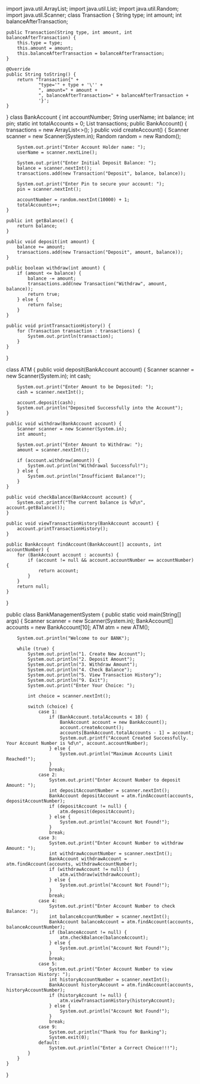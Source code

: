 import java.util.ArrayList;
import java.util.List;
import java.util.Random;
import java.util.Scanner;
class Transaction {
    String type;
    int amount;
    int balanceAfterTransaction;

    public Transaction(String type, int amount, int balanceAfterTransaction) {
        this.type = type;
        this.amount = amount;
        this.balanceAfterTransaction = balanceAfterTransaction;
    }

    @Override
    public String toString() {
        return "Transaction{" +
                "type='" + type + '\'' +
                ", amount=" + amount +
                ", balanceAfterTransaction=" + balanceAfterTransaction +
                '}';
    }
}
class BankAccount {
    int accountNumber;
    String userName;
    int balance;
    int pin;
    static int totalAccounts = 0;
    List<Transaction> transactions;
    public BankAccount() {
        transactions = new ArrayList<>();
    }
    public void createAccount() {
        Scanner scanner = new Scanner(System.in);
        Random random = new Random();

        System.out.print("Enter Account Holder name: ");
        userName = scanner.nextLine();

        System.out.print("Enter Initial Deposit Balance: ");
        balance = scanner.nextInt();
        transactions.add(new Transaction("Deposit", balance, balance));

        System.out.print("Enter Pin to secure your account: ");
        pin = scanner.nextInt();

        accountNumber = random.nextInt(10000) + 1;
        totalAccounts++;
    }

    public int getBalance() {
        return balance;
    }

    public void deposit(int amount) {
        balance += amount;
        transactions.add(new Transaction("Deposit", amount, balance));
    }

    public boolean withdraw(int amount) {
        if (amount <= balance) {
            balance -= amount;
            transactions.add(new Transaction("Withdraw", amount, balance));
            return true;
        } else {
            return false;
        }
    }

    public void printTransactionHistory() {
        for (Transaction transaction : transactions) {
            System.out.println(transaction);
        }
    }
}

class ATM {
    public void deposit(BankAccount account) {
        Scanner scanner = new Scanner(System.in);
        int cash;

        System.out.print("Enter Amount to be Deposited: ");
        cash = scanner.nextInt();

        account.deposit(cash);
        System.out.println("Deposited Successfully into the Account");
    }

    public void withdraw(BankAccount account) {
        Scanner scanner = new Scanner(System.in);
        int amount;

        System.out.print("Enter Amount to Withdraw: ");
        amount = scanner.nextInt();

        if (account.withdraw(amount)) {
            System.out.println("Withdrawal Successful!");
        } else {
            System.out.println("Insufficient Balance!");
        }
    }

    public void checkBalance(BankAccount account) {
        System.out.printf("The current balance is %d\n", account.getBalance());
    }

    public void viewTransactionHistory(BankAccount account) {
        account.printTransactionHistory();
    }

    public BankAccount findAccount(BankAccount[] accounts, int accountNumber) {
        for (BankAccount account : accounts) {
            if (account != null && account.accountNumber == accountNumber) {
                return account;
            }
        }
        return null;
    }
}

public class BankManagementSystem {
    public static void main(String[] args) {
        Scanner scanner = new Scanner(System.in);
        BankAccount[] accounts = new BankAccount[10];
        ATM atm = new ATM();

        System.out.println("Welcome to our BANK");

        while (true) {
            System.out.println("1. Create New Account");
            System.out.println("2. Deposit Amount");
            System.out.println("3. Withdraw Amount");
            System.out.println("4. Check Balance");
            System.out.println("5. View Transaction History");
            System.out.println("9. Exit");
            System.out.print("Enter Your Choice: ");

            int choice = scanner.nextInt();

            switch (choice) {
                case 1:
                    if (BankAccount.totalAccounts < 10) {
                        BankAccount account = new BankAccount();
                        account.createAccount();
                        accounts[BankAccount.totalAccounts - 1] = account;
                        System.out.printf("Account Created Successfully. Your Account Number is %d\n", account.accountNumber);
                    } else {
                        System.out.println("Maximum Accounts Limit Reached!");
                    }
                    break;
                case 2:
                    System.out.print("Enter Account Number to deposit Amount: ");
                    int depositAccountNumber = scanner.nextInt();
                    BankAccount depositAccount = atm.findAccount(accounts, depositAccountNumber);
                    if (depositAccount != null) {
                        atm.deposit(depositAccount);
                    } else {
                        System.out.println("Account Not Found!");
                    }
                    break;
                case 3:
                    System.out.print("Enter Account Number to withdraw Amount: ");
                    int withdrawAccountNumber = scanner.nextInt();
                    BankAccount withdrawAccount = atm.findAccount(accounts, withdrawAccountNumber);
                    if (withdrawAccount != null) {
                        atm.withdraw(withdrawAccount);
                    } else {
                        System.out.println("Account Not Found!");
                    }
                    break;
                case 4:
                    System.out.print("Enter Account Number to check Balance: ");
                    int balanceAccountNumber = scanner.nextInt();
                    BankAccount balanceAccount = atm.findAccount(accounts, balanceAccountNumber);
                    if (balanceAccount != null) {
                        atm.checkBalance(balanceAccount);
                    } else {
                        System.out.println("Account Not Found!");
                    }
                    break;
                case 5:
                    System.out.print("Enter Account Number to view Transaction History: ");
                    int historyAccountNumber = scanner.nextInt();
                    BankAccount historyAccount = atm.findAccount(accounts, historyAccountNumber);
                    if (historyAccount != null) {
                        atm.viewTransactionHistory(historyAccount);
                    } else {
                        System.out.println("Account Not Found!");
                    }
                    break;
                case 9:
                    System.out.println("Thank You for Banking");
                    System.exit(0);
                default:
                    System.out.println("Enter a Correct Choice!!!");
            }
        }
    }
}
